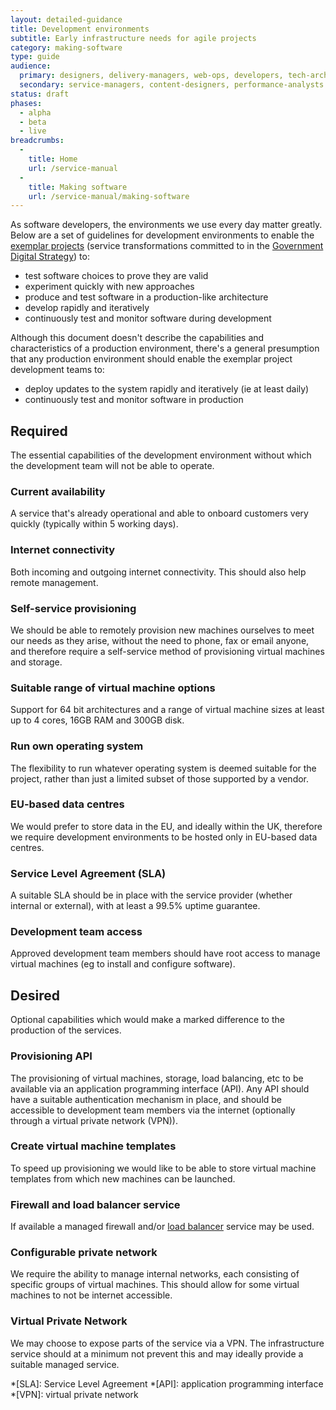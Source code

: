 ```yaml
---
layout: detailed-guidance
title: Development environments
subtitle: Early infrastructure needs for agile projects
category: making-software
type: guide
audience:
  primary: designers, delivery-managers, web-ops, developers, tech-archs
  secondary: service-managers, content-designers, performance-analysts
status: draft
phases:
  - alpha
  - beta
  - live
breadcrumbs:
  -
    title: Home
    url: /service-manual
  -
    title: Making software
    url: /service-manual/making-software
---
```


As software developers, the environments we use every day matter greatly. Below are a set of guidelines for development environments to enable the [exemplar projects][] (service transformations committed to in the [Government Digital Strategy](/government/publications/government-digital-strategy)) to:

* test software choices to prove they are valid
* experiment quickly with new approaches
* produce and test software in a production-like architecture
* develop rapidly and iteratively
* continuously test and monitor software during development

Although this document doesn't describe the capabilities and characteristics of a production environment, there's a general presumption that any production environment should enable the exemplar project development teams to:

* deploy updates to the system rapidly and iteratively (ie at least daily)
* continuously test and monitor software in production

[exemplar projects]: https://www.gov.uk/transformation

## Required

The essential capabilities of the development environment without which the development team will not be able to operate.

### Current availability

A service that's already operational and able to onboard customers very quickly (typically within 5 working days).

### Internet connectivity

Both incoming and outgoing internet connectivity. This should also help remote management.

### Self-service provisioning

We should be able to remotely provision new machines ourselves to meet our needs as they arise, without the need to phone, fax or email anyone, and therefore require a self-service method of provisioning virtual machines and storage.

### Suitable range of virtual machine options

Support for 64 bit architectures and a range of virtual machine sizes at least up to 4 cores, 16GB RAM and 300GB disk.

### Run own operating system

The flexibility to run whatever operating system is deemed suitable for the project, rather than just a limited subset of those supported by a vendor.

### EU-based data centres

We would prefer to store data in the EU, and ideally within the UK, therefore we require development environments to be hosted only in EU-based data centres.

### Service Level Agreement (SLA)

A suitable SLA should be in place with the service provider (whether internal or external), with at least a 99.5% uptime guarantee.

### Development team access

Approved development team members should have root access to manage virtual machines (eg to install and configure software).

## Desired

Optional capabilities which would make a marked difference to the production of the services.

### Provisioning API

The provisioning of virtual machines, storage, load balancing, etc to be available via an application programming interface (API). Any API should have a suitable authentication mechanism in place, and should be accessible to development team members via the internet (optionally through a virtual private network (VPN)).

### Create virtual machine templates

To speed up provisioning we would like to be able to store virtual machine templates from which new machines can be launched.

### Firewall and load balancer service

If available a managed firewall and/or [load balancer](https://en.wikipedia.org/wiki/Load_balancing_(computing)) service may be used.

### Configurable private network

We require the ability to manage internal networks, each consisting of specific groups of virtual machines. This should allow for some virtual machines to not be internet accessible.

### Virtual Private Network

We may choose to expose parts of the service via a VPN. The infrastructure service should at a minimum not prevent this and may ideally provide a suitable managed service.

*[SLA]: Service Level Agreement
*[API]: application programming interface
*[VPN]: virtual private network
